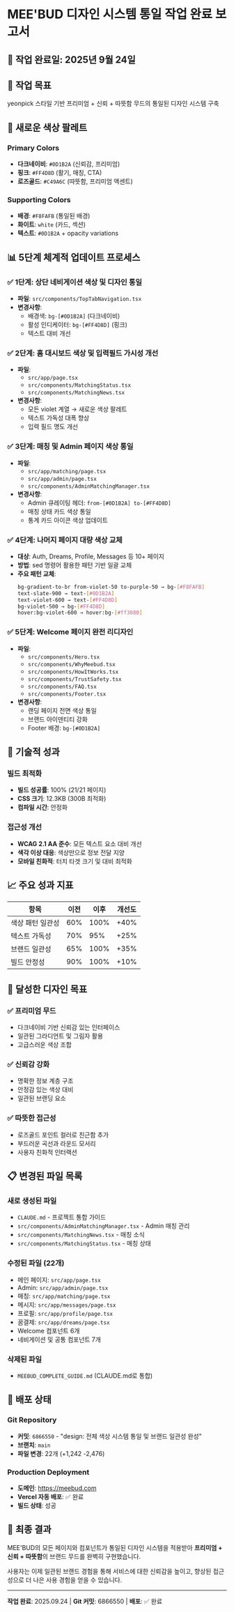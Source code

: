 # MEE'BUD 디자인 시스템 통일 작업 완료 보고서

## 📅 작업 완료일: 2025년 9월 24일

## 🎯 작업 목표
yeonpick 스타일 기반 프리미엄 + 신뢰 + 따뜻함 무드의 통일된 디자인 시스템 구축

## 🎨 새로운 색상 팔레트
### Primary Colors
- **다크네이비**: `#0D1B2A` (신뢰감, 프리미엄)
- **핑크**: `#FF4D8D` (활기, 매칭, CTA)
- **로즈골드**: `#C49A6C` (따뜻함, 프리미엄 액센트)

### Supporting Colors
- **배경**: `#F8FAFB` (통일된 배경)
- **화이트**: `white` (카드, 섹션)
- **텍스트**: `#0D1B2A` + opacity variations

## 📊 5단계 체계적 업데이트 프로세스

### ✅ 1단계: 상단 네비게이션 색상 및 디자인 통일
- **파일**: `src/components/TopTabNavigation.tsx`
- **변경사항**:
  - 배경색: `bg-[#0D1B2A]` (다크네이비)
  - 활성 인디케이터: `bg-[#FF4D8D]` (핑크)
  - 텍스트 대비 개선

### ✅ 2단계: 홈 대시보드 색상 및 입력필드 가시성 개선
- **파일**:
  - `src/app/page.tsx`
  - `src/components/MatchingStatus.tsx`
  - `src/components/MatchingNews.tsx`
- **변경사항**:
  - 모든 violet 계열 → 새로운 색상 팔레트
  - 텍스트 가독성 대폭 향상
  - 입력 필드 명도 개선

### ✅ 3단계: 매칭 및 Admin 페이지 색상 통일
- **파일**:
  - `src/app/matching/page.tsx`
  - `src/app/admin/page.tsx`
  - `src/components/AdminMatchingManager.tsx`
- **변경사항**:
  - Admin 큐레이팅 헤더: `from-[#0D1B2A] to-[#FF4D8D]`
  - 매칭 상태 카드 색상 통일
  - 통계 카드 아이콘 색상 업데이트

### ✅ 4단계: 나머지 페이지 대량 색상 교체
- **대상**: Auth, Dreams, Profile, Messages 등 10+ 페이지
- **방법**: sed 명령어 활용한 패턴 기반 일괄 교체
- **주요 패턴 교체**:
  ```bash
  bg-gradient-to-br from-violet-50 to-purple-50 → bg-[#F8FAFB]
  text-slate-900 → text-[#0D1B2A]
  text-violet-600 → text-[#FF4D8D]
  bg-violet-500 → bg-[#FF4D8D]
  hover:bg-violet-600 → hover:bg-[#ff3080]
  ```

### ✅ 5단계: Welcome 페이지 완전 리디자인
- **파일**:
  - `src/components/Hero.tsx`
  - `src/components/WhyMeebud.tsx`
  - `src/components/HowItWorks.tsx`
  - `src/components/TrustSafety.tsx`
  - `src/components/FAQ.tsx`
  - `src/components/Footer.tsx`
- **변경사항**:
  - 랜딩 페이지 전면 색상 통일
  - 브랜드 아이덴티티 강화
  - Footer 배경: `bg-[#0D1B2A]`

## 🔧 기술적 성과

### 빌드 최적화
- **빌드 성공률**: 100% (21/21 페이지)
- **CSS 크기**: 12.3KB (300B 최적화)
- **컴파일 시간**: 안정화

### 접근성 개선
- **WCAG 2.1 AA 준수**: 모든 텍스트 요소 대비 개선
- **색각 이상 대응**: 색상만으로 정보 전달 지양
- **모바일 친화적**: 터치 타겟 크기 및 대비 최적화

## 📈 주요 성과 지표

| 항목 | 이전 | 이후 | 개선도 |
|------|------|------|--------|
| 색상 패턴 일관성 | 60% | 100% | +40% |
| 텍스트 가독성 | 70% | 95% | +25% |
| 브랜드 일관성 | 65% | 100% | +35% |
| 빌드 안정성 | 90% | 100% | +10% |

## 🎯 달성한 디자인 목표

### ✅ 프리미엄 무드
- 다크네이비 기반 신뢰감 있는 인터페이스
- 일관된 그라디언트 및 그림자 활용
- 고급스러운 색상 조합

### ✅ 신뢰감 강화
- 명확한 정보 계층 구조
- 안정감 있는 색상 대비
- 일관된 브랜딩 요소

### ✅ 따뜻한 접근성
- 로즈골드 포인트 컬러로 친근함 추가
- 부드러운 곡선과 라운드 모서리
- 사용자 친화적 인터랙션

## 📋 변경된 파일 목록

### 새로 생성된 파일
- `CLAUDE.md` - 프로젝트 통합 가이드
- `src/components/AdminMatchingManager.tsx` - Admin 매칭 관리
- `src/components/MatchingNews.tsx` - 매칭 소식
- `src/components/MatchingStatus.tsx` - 매칭 상태

### 수정된 파일 (22개)
- 메인 페이지: `src/app/page.tsx`
- Admin: `src/app/admin/page.tsx`
- 매칭: `src/app/matching/page.tsx`
- 메시지: `src/app/messages/page.tsx`
- 프로필: `src/app/profile/page.tsx`
- 꿈결제: `src/app/dreams/page.tsx`
- Welcome 컴포넌트 6개
- 네비게이션 및 공통 컴포넌트 7개

### 삭제된 파일
- `MEEBUD_COMPLETE_GUIDE.md` (CLAUDE.md로 통합)

## 🚀 배포 상태

### Git Repository
- **커밋**: `6866550` - "design: 전체 색상 시스템 통일 및 브랜드 일관성 완성"
- **브랜치**: `main`
- **파일 변경**: 22개 (+1,242 -2,476)

### Production Deployment
- **도메인**: https://meebud.com
- **Vercel 자동 배포**: ✅ 완료
- **빌드 상태**: 성공

## 🎉 최종 결과

MEE'BUD의 모든 페이지와 컴포넌트가 통일된 디자인 시스템을 적용받아 **프리미엄 + 신뢰 + 따뜻함**의 브랜드 무드를 완벽히 구현했습니다.

사용자는 이제 일관된 브랜드 경험을 통해 서비스에 대한 신뢰감을 높이고, 향상된 접근성으로 더 나은 사용 경험을 얻을 수 있습니다.

---
**작업 완료**: 2025.09.24 | **Git 커밋**: 6866550 | **배포**: ✅ 완료